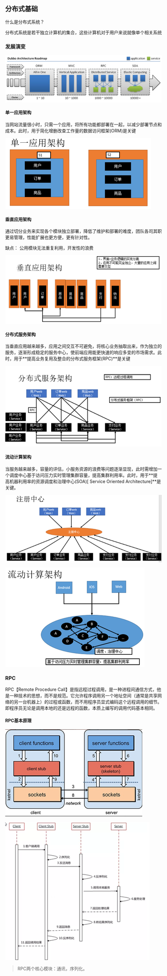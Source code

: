 ## 分布式基础

什么是分布式系统？

分布式系统是若干独立计算机的集合，这些计算机对于用户来说就像单个相关系统

### 发展演变

![image-20200719185605248](Untitled.assets/image-20200719185605248.png)

#### 单一应用架构

当网站流量很小时，只需一个应用，将所有功能都部署在一起，以减少部署节点和成本。此时，用于简化增删改查工作量的数据访问框架(ORM)是关键

![image-20200719185710573](Untitled.assets/image-20200719185710573.png)

#### 垂直应用架构

通过切分业务来实现各个模块独立部署，降低了维护和部署的难度，团队各司其职更易管理，性能扩展也更方便，更有针对性。

缺点： 公用模块无法重复利用，开发性的浪费

![image-20200719185736891](Untitled.assets/image-20200719185736891.png)

#### 分布式服务架构
当垂直应用越来越多，应用之间交互不可避免，将核心业务抽取出来，作为独立的服务，逐渐形成稳定的服务中心，使前端应用能更快速的响应多变的市场需求。此时，用于**提高业务复用及整合的分布式服务框架(RPC)**是关键




![image-20200719190032441](Untitled.assets/image-20200719190032441.png)

#### 流动计算架构
当服务越来越多，容量的评估，小服务资源的浪费等问题逐渐显现，此时需增加一个调度中心基于访问压力实时管理集群容量，提高集群利用率。此时，用于**提高机器利用率的资源调度和治理中心(SOA)[ Service Oriented Architecture]**是关键。

![image-20200719190304892](Untitled.assets/image-20200719190304892.png)

![image-20200719190326828](Untitled.assets/image-20200719190326828.png)

### RPC

RPC【Remote Procedure Call】是指远程过程调用，是一种进程间通信方式，他是一种技术的思想，而不是规范。它允许程序调用另一个地址空间（通常是共享网络的另一台机器上）的过程或函数，而不用程序员显式编码这个远程调用的细节。即程序员无论是调用本地的还是远程的函数，本质上编写的调用代码基本相同。

#### RPC基本原理
![image-20200719191459697](Untitled.assets/image-20200719191459697.png)

![image-20200719191319771](Untitled.assets/image-20200719191319771.png)

>RPC两个核心模块：通讯，序列化。